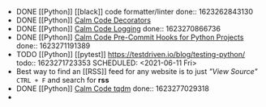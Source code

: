 - DONE [[Python]] [[black]] code formatter/linter
  done:: 1623262843130
- DONE [[Python]] [Calm Code Decorators](https://calmcode.io/decorators/usage.html)
- DONE [[Python]] [Calm Code Logging](https://calmcode.io/logging/introduction.html)
  done:: 1623270866736
- DONE [[Python]] [Calm Code Pre-Commit Hooks for Python Projects](https://calmcode.io/pre-commit/the-problem.html)
  done:: 1623271191389
- TODO [[Python]] [[pytest]] https://testdriven.io/blog/testing-python/ 
  todo:: 1623271723353
  SCHEDULED: <2021-06-11 Fri>
- Best way to find an [[RSS]] feed for any website is to just _"View Source"_ `CTRL + F` and search for **rss**
- DONE [[Python]] [Calm Code tqdm](https://calmcode.io/tqdm/making-a-progress-bar.html)
  done:: 1623277029318
-